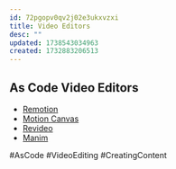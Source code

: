 ```yaml
---
id: 72pgopv0qv2j02e3ukxvzxi
title: Video Editors
desc: ""
updated: 1738543034963
created: 1732883206513
---
```


## As Code Video Editors

- [Remotion](https://www.remotion.dev/)
- [Motion Canvas](https://motioncanvas.io/)
- [Revideo](https://re.video/)
- [Manim](https://www.manim.community/)

#AsCode #VideoEditing #CreatingContent
